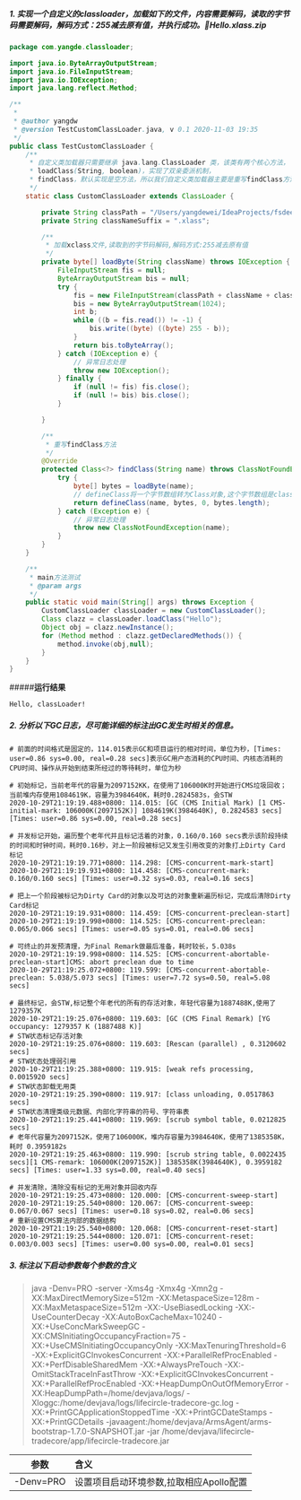 ##### 1. 实现一个自定义的classloader，加载如下的文件，内容需要解码，读取的字节码需要解码，解码方式：255减去原有值，并执行成功。📎Hello.xlass.zip
``` java
package com.yangde.classloader;

import java.io.ByteArrayOutputStream;
import java.io.FileInputStream;
import java.io.IOException;
import java.lang.reflect.Method;

/**
 *
 * @author yangdw
 * @version TestCustomClassLoader.java, v 0.1 2020-11-03 19:35
 */
public class TestCustomClassLoader {
    /**
     * 自定义类加载器只需要继承 java.lang.ClassLoader 类，该类有两个核心方法，
     * loadClass(String, boolean)，实现了双亲委派机制，
     * findClass，默认实现是空方法，所以我们自定义类加载器主要是重写findClass方法。
     */
    static class CustomClassLoader extends ClassLoader {

        private String classPath = "/Users/yangdewei/IdeaProjects/fsdeepjava/deep-in-java/week-01/src/main/java/com/yangde/classloader/";
        private String classNameSuffix = ".xlass";

        /**
         * 加载xclass文件,读取到的字节码解码,解码方式:255减去原有值
         */
        private byte[] loadByte(String className) throws IOException {
            FileInputStream fis = null;
            ByteArrayOutputStream bis = null;
            try {
                fis = new FileInputStream(classPath + className + classNameSuffix);
                bis = new ByteArrayOutputStream(1024);
                int b;
                while ((b = fis.read()) != -1) {
                    bis.write((byte) ((byte) 255 - b));
                }
                return bis.toByteArray();
            } catch (IOException e) {
                // 异常日志处理
                throw new IOException();
            } finally {
                if (null != fis) fis.close();
                if (null != bis) bis.close();
            }

        }

        /**
         * 重写findClass方法
         */
        @Override
        protected Class<?> findClass(String name) throws ClassNotFoundException {
            try {
                byte[] bytes = loadByte(name);
                // defineClass将一个字节数组转为Class对象,这个字节数组是class文件读取后最终的字节数组
                return defineClass(name, bytes, 0, bytes.length);
            } catch (Exception e) {
                // 异常日志处理
                throw new ClassNotFoundException(name);
            }
        }
    }

    /**
     * main方法测试
     * @param args
     */
    public static void main(String[] args) throws Exception {
        CustomClassLoader classLoader = new CustomClassLoader();
        Class clazz = classLoader.loadClass("Hello");
        Object obj = clazz.newInstance();
        for (Method method : clazz.getDeclaredMethods()) {
            method.invoke(obj,null);
        }
    }
}   
```
#####**运行结果**
``` text
Hello, classLoader!
```
##### **2. 分析以下GC日志，尽可能详细的标注出GC发生时相关的信息。**
``` text
# 前面的时间格式是固定的，114.015表示GC和项目运行的相对时间，单位为秒，[Times: user=0.86 sys=0.00, real=0.28 secs]表示GC用户态消耗的CPU时间、内核态消耗的CPU时间、操作从开始到结束所经过的等待耗时，单位为秒

# 初始标记，当前老年代的容量为2097152KK，在使用了106000K时开始进行CMS垃圾回收；当前堆内存使用1084619K，容量为3984640K，耗时0.2824583s，会STW
2020-10-29T21:19:19.488+0800: 114.015: [GC (CMS Initial Mark) [1 CMS-initial-mark: 106000K(2097152K)] 1084619K(3984640K), 0.2824583 secs] [Times: user=0.86 sys=0.00, real=0.28 secs]

# 并发标记开始，遍历整个老年代并且标记活着的对象，0.160/0.160 secs表示该阶段持续的时间和时钟时间，耗时0.16秒，对上一阶段被标记又发生引用改变的对象打上Dirty Card标记
2020-10-29T21:19:19.771+0800: 114.298: [CMS-concurrent-mark-start]
2020-10-29T21:19:19.931+0800: 114.458: [CMS-concurrent-mark: 0.160/0.160 secs] [Times: user=0.32 sys=0.03, real=0.16 secs]

# 把上一个阶段被标记为Dirty Card的对象以及可达的对象重新遍历标记，完成后清除Dirty Card标记
2020-10-29T21:19:19.931+0800: 114.459: [CMS-concurrent-preclean-start]
2020-10-29T21:19:19.998+0800: 114.525: [CMS-concurrent-preclean: 0.065/0.066 secs] [Times: user=0.05 sys=0.01, real=0.06 secs]

# 可终止的并发预清理，为Final Remark做最后准备，耗时较长，5.038s
2020-10-29T21:19:19.998+0800: 114.525: [CMS-concurrent-abortable-preclean-start]CMS: abort preclean due to time 
2020-10-29T21:19:25.072+0800: 119.599: [CMS-concurrent-abortable-preclean: 5.038/5.073 secs] [Times: user=7.72 sys=0.50, real=5.08 secs]

# 最终标记，会STW,标记整个年老代的所有的存活对象，年轻代容量为1887488K,使用了1279357K
2020-10-29T21:19:25.076+0800: 119.603: [GC (CMS Final Remark) [YG occupancy: 1279357 K (1887488 K)]
# STW状态标记存活对象
2020-10-29T21:19:25.076+0800: 119.603: [Rescan (parallel) , 0.3120602 secs]
# STW状态处理弱引用
2020-10-29T21:19:25.388+0800: 119.915: [weak refs processing, 0.0015920 secs]
# STW状态卸载无用类
2020-10-29T21:19:25.390+0800: 119.917: [class unloading, 0.0517863 secs]
# STW状态清理类级元数据、内部化字符串的符号、字符串表
2020-10-29T21:19:25.441+0800: 119.969: [scrub symbol table, 0.0212825 secs]
# 老年代容量为2097152K，使用了106000K，堆内存容量为3984640K，使用了1385358K，耗时 0.3959182s
2020-10-29T21:19:25.463+0800: 119.990: [scrub string table, 0.0022435 secs][1 CMS-remark: 106000K(2097152K)] 1385358K(3984640K), 0.3959182 secs] [Times: user=1.33 sys=0.00, real=0.40 secs]

# 并发清除，清除没有标记的无用对象并回收内存
2020-10-29T21:19:25.473+0800: 120.000: [CMS-concurrent-sweep-start]
2020-10-29T21:19:25.540+0800: 120.067: [CMS-concurrent-sweep: 0.067/0.067 secs] [Times: user=0.18 sys=0.02, real=0.06 secs]
# 重新设置CMS算法内部的数据结构
2020-10-29T21:19:25.540+0800: 120.068: [CMS-concurrent-reset-start]
2020-10-29T21:19:25.544+0800: 120.071: [CMS-concurrent-reset: 0.003/0.003 secs] [Times: user=0.00 sys=0.00, real=0.01 secs]
```
##### **3. 标注以下启动参数每个参数的含义**
 >java -Denv=PRO -server -Xms4g -Xmx4g -Xmn2g -XX:MaxDirectMemorySize=512m -XX:MetaspaceSize=128m -XX:MaxMetaspaceSize=512m -XX:-UseBiasedLocking -XX:-UseCounterDecay -XX:AutoBoxCacheMax=10240 -XX:+UseConcMarkSweepGC -XX:CMSInitiatingOccupancyFraction=75 -XX:+UseCMSInitiatingOccupancyOnly -XX:MaxTenuringThreshold=6 -XX:+ExplicitGCInvokesConcurrent -XX:+ParallelRefProcEnabled -XX:+PerfDisableSharedMem -XX:+AlwaysPreTouch -XX:-OmitStackTraceInFastThrow  -XX:+ExplicitGCInvokesConcurrent -XX:+ParallelRefProcEnabled -XX:+HeapDumpOnOutOfMemoryError -XX:HeapDumpPath=/home/devjava/logs/ -Xloggc:/home/devjava/logs/lifecircle-tradecore-gc.log -XX:+PrintGCApplicationStoppedTime -XX:+PrintGCDateStamps -XX:+PrintGCDetails -javaagent:/home/devjava/ArmsAgent/arms-bootstrap-1.7.0-SNAPSHOT.jar -jar /home/devjava/lifecircle-tradecore/app/lifecircle-tradecore.jar

 参数|含义
  --|:--
  -Denv=PRO|设置项目启动环境参数,拉取相应Apollo配置
  
  


 
